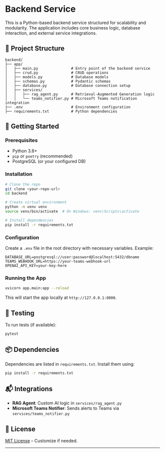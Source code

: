 # Backend Service

This is a Python-based backend service structured for scalability and modularity. The application includes core business logic, database interaction, and external service integrations.

## 📁 Project Structure

```
backend/
├── app/
│   ├── main.py               # Entry point of the backend service
│   ├── crud.py               # CRUD operations
│   ├── models.py             # Database models
│   ├── schemas.py            # Pydantic schemas
│   ├── database.py           # Database connection setup
│   ├── services/
│   │   ├── rag_agent.py      # Retrieval-Augmented Generation logic
│   │   └── teams_notifier.py # Microsoft Teams notification integration
├── .env                      # Environment configuration
├── requirements.txt          # Python dependencies
```

## 🚀 Getting Started

### Prerequisites

- Python 3.8+
- `pip` or `poetry` (recommended)
- PostgreSQL (or your configured DB)

### Installation

```bash
# Clone the repo
git clone <your-repo-url>
cd backend

# Create virtual environment
python -m venv venv
source venv/bin/activate  # On Windows: venv\Scripts\activate

# Install dependencies
pip install -r requirements.txt
```

### Configuration

Create a `.env` file in the root directory with necessary variables. Example:

```env
DATABASE_URL=postgresql://user:password@localhost:5432/dbname
TEAMS_WEBHOOK_URL=https://your-teams-webhook-url
OPENAI_API_KEY=your-key-here
```

### Running the App

```bash
uvicorn app.main:app --reload
```

This will start the app locally at `http://127.0.0.1:8000`.

## 🧪 Testing

To run tests (if available):

```bash
pytest
```

## 📦 Dependencies

Dependencies are listed in `requirements.txt`. Install them using:

```bash
pip install -r requirements.txt
```

## 📬 Integrations

- **RAG Agent**: Custom AI logic in `services/rag_agent.py`
- **Microsoft Teams Notifier**: Sends alerts to Teams via `services/teams_notifier.py`

## 📄 License

[MIT License](LICENSE) – Customize if needed.

---
